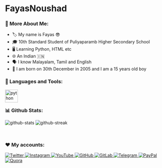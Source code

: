 # FayasNoushad
### 🧐 More About Me:

- 🏷️ My name is Fayas 😎
- 🎓 10th Standard Student of Puliyaparamb Higher Secondary School
- 🖥️ Learning Python, HTML etc
- 🌐 An Indian 🇮🇳
- 🗣️ I know Malayalam, Tamil and English
- 🎂 I am born on 30th December in 2005 and I am a 15 years old boy

### 🔨 Languages and Tools:

<a href="https://python.org/" target="_blank"> <img align="left" src="https://raw.githubusercontent.com/rahul-jha98/github_readme_icons/main/language_and_tools/square/python/python.svg" alt="python" height="42px"/> </a> 
<br/>
<br>


### 📊 Github Stats:

<p align="left">
    <img alt="github-stats"
        src="https://github-stats.fayas.cf/api?username=FayasNoushad&show_icons=true&count_private=true&include_all_commits=true&custom_title=Stats"
    />
    <img alt="github-streak"
        src="https://github-readme-streak-stats.herokuapp.com?user=FayasNoushad"
    />
</p>

<br>

### ❤️ My accounts:
<p align="left">
    <a href="https://twitter.com/FayasNoushad">
        <img src="https://img.shields.io/badge/Twitter-white?&style=for-the-badge&logo=twitter"
             alt="Twitter"
        >
    </a>
    <a href="https://instagram.com/TheFayas">
        <img src="https://img.shields.io/badge/Instagram-white?&style=for-the-badge&logo=instagram"
             alt="Instagram"
        >
    </a>
    <a href="https://youtube.com/channel/UCqC-Yzy8J9FuTH_lDRhBMCA">
        <img src="https://img.shields.io/badge/YouTube-white?&style=for-the-badge&logo=youtube&logoColor=red"
             alt="YouTube"
        >
    </a>
    <a href="https://github.com/FayasNoushad">
        <img src="https://img.shields.io/badge/GitHub-white?&style=for-the-badge&logo=github&logoColor=black"
             alt="GitHub"
        >
    </a>
    <a href="https://gitlab.com/FayasNoushad">
        <img src="https://img.shields.io/badge/GitLab-white?&style=for-the-badge&logo=gitlab&logoColor=red"
             alt="GitLab"
        >
    </a>
    <a href="https://telegram.me/FayasNoushad">
        <img src="https://img.shields.io/badge/Telegram-white?&style=for-the-badge&logo=telegram"
             alt="Telegram"
        >
    </a>
    <a href="https://paypal.me/FayasNoushad">
        <img src="https://img.shields.io/badge/PayPal-white?&style=for-the-badge&logo=paypal"
             alt="PayPal"
        >
    </a>
    <a href="https://www.quora.com/profile/Fayas-Noushad-1">
        <img src="https://img.shields.io/badge/Quora-white?&style=for-the-badge&logo=quora&logoColor=red"
             alt="Quora"
        >
    </a>
</p>

